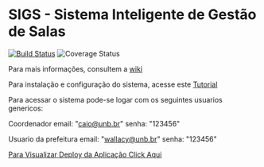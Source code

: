 # SIGS - Sistema Inteligente de Gestão de Salas

[![Build Status](https://travis-ci.org/fga-gpp-mds/2017.1-SIGS.svg?branch=master)](https://travis-ci.org/fga-gpp-mds/2017.1-SIGS)
![Coverage Status](https://coveralls.io/repos/github/fga-gpp-mds/2017.1-SIGS/badge.svg?branch=development)

Para mais informações, consultem a [wiki](https://github.com/fga-gpp-mds/2017.1-SIGS/wiki)

Para instalação e configuração do sistema, acesse este [Tutorial](https://github.com/fga-gpp-mds/2017.1-SIGS/wiki/Comandos-de-Instala%C3%A7%C3%A3o-do-Ambiente)

Para acessar o sistema pode-se logar com os seguintes usuarios genericos:

Coordenador
email: "caio@unb.br"
senha: "123456"

Usuario da prefeitura
email: "wallacy@unb.br"
senha: "123456"

[Para Visualizar Deploy da Aplicação Click Aqui](https://sigs-unb.herokuapp.com/)

